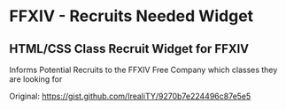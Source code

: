 # FFXIV - Recruits Needed Widget
## HTML/CSS Class Recruit Widget for FFXIV
Informs Potential Recruits to the FFXIV Free Company which classes they are looking for

Original: https://gist.github.com/IrealiTY/9270b7e224496c87e5e5
